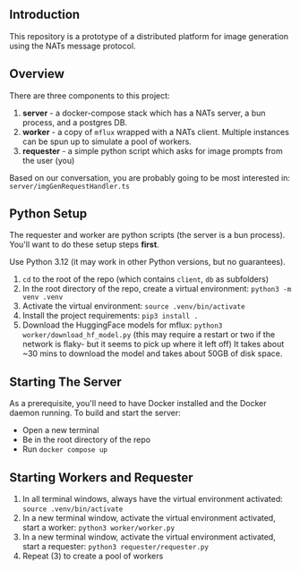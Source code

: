 ## Introduction

This repository is a prototype of a distributed platform for image generation using the NATs message protocol. 

## Overview

There are three components to this project:
1. **server** - a docker-compose stack which has a NATs server, a bun process, and a postgres DB.
2. **worker** - a copy of `mflux` wrapped with a NATs client. Multiple instances can be spun up to simulate a pool of workers.
3. **requester** - a simple python script which asks for image prompts from the user (you)

Based on our conversation, you are probably going to be most interested in:
`server/imgGenRequestHandler.ts`

##  Python Setup

The requester and worker are python scripts (the server is a bun process).
You'll want to do these setup steps **first**.

Use Python 3.12 (it may work in other Python versions, but no guarantees).
1. `cd` to the root of the repo (which contains `client`, `db` as subfolders)
2. In the root directory of the repo, create a virtual environment: `python3 -m venv .venv`
3. Activate the virtual environment: `source .venv/bin/activate`
4. Install the project requirements: `pip3 install .`
5. Download the HuggingFace models for mflux: `python3 worker/download_hf_model.py` (this may require a restart or two if the network is flaky- but it seems to pick up where it left off)
It takes about ~30 mins to download the model and takes about 50GB of disk space.

## Starting The Server

As a prerequisite, you'll need to have Docker installed and the Docker daemon running.
To build and start the server:
* Open a new terminal
* Be in the root directory of the repo
* Run `docker compose up`



## Starting Workers and Requester
1. In all terminal windows, always have the virtual environment activated: `source .venv/bin/activate`
2. In a new terminal window, activate the virtual environment activated, start a worker: `python3 worker/worker.py`
3. In a new terminal window, activate the virtual environment activated, start a requester: `python3 requester/requester.py`
4. Repeat (3) to create a pool of workers



